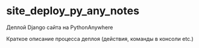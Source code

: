 # site_deploy_py_any_notes
Деплой Django сайта на PythonAnywhere

Краткое описание процесса деплоя (действия, команды в консоли etc.)


